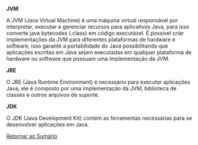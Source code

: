 **JVM**

A JVM (Java Virtual Machine) é uma máquina virtual responsável por interpretar, 
executar e gerenciar recursos para aplicativos Java, para isso converte java 
bytecodes (.class) em código executável. É possível criar implementações da JVM
para diferentes plataformas de hardware e software, isso garante a portabilidade 
do Java possibilitando que aplicações escritas em Java sejam executadas em qualquer 
plataforma de hardware ou software que possuam uma implementação da JVM.

**JRE**

O JRE (Java Runtime Environment) é necessário para executar aplicações Java, ele é
composto por uma implementação da JVM, biblioteca de classes e outros arquivos de 
suporte.    
 
 **JDK**
 
 O JDK (Java Development Kit) contém as ferramentas necessárias para se desenvolver
 aplicações em Java. 
 
 
 [Retornar ao Sumário](../../../../../../../README.md)